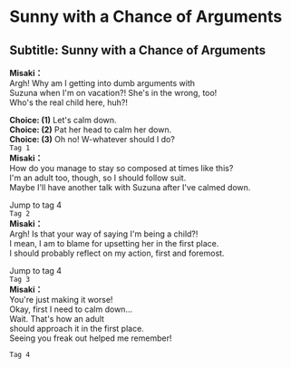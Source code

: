 # Sunny with a Chance of Arguments

  
## Subtitle: Sunny with a Chance of Arguments
  
**Misaki：**  
Argh! Why am I getting into dumb arguments with  
Suzuna when I'm on vacation?! She's in the wrong, too!  
Who's the real child here, huh?!  
  
**Choice: (1)**  Let's calm down.  
**Choice: (2)**  Pat her head to calm her down.  
**Choice: (3)**  Oh no! W-whatever should I do?  
`Tag 1`  
**Misaki：**  
How do you manage to stay so composed at times like this?  
I'm an adult too, though, so I should follow suit.  
Maybe I'll have another talk with Suzuna after I've calmed down.  
  
Jump to tag 4  
`Tag 2`  
**Misaki：**  
Argh! Is that your way of saying I'm being a child?!  
I mean, I am to blame for upsetting her in the first place.  
I should probably reflect on my action, first and foremost.  
  
Jump to tag 4  
`Tag 3`  
**Misaki：**  
You're just making it worse!  
Okay, first I need to calm down...  
Wait. That's how an adult  
should approach it in the first place.  
Seeing you freak out helped me remember!  
  
`Tag 4`  
